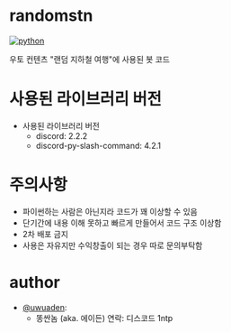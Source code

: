 # randomstn
[![python](https://img.shields.io/badge/Python-3.11.1-3776AB.svg?style=flat&logo=python&logoColor=white)](https://www.python.org)

우토 컨텐츠 "랜덤 지하철 여행"에 사용된 봇 코드

# 사용된 라이브러리 버전
- 사용된 라이브러리 버전
  - discord: 2.2.2
  - discord-py-slash-command: 4.2.1
# 주의사항
- 파이썬하는 사람은 아닌지라 코드가 꽤 이상할 수 있음
- 단기간에 내용 이해 못하고 빠르게 만들어서 코드 구조 이상함
- 2차 배포 금지
- 사용은 자유지만 수익창출이 되는 경우 따로 문의부탁함
# author
- [@uwuaden](https://www.github.com/1ntp):
  - 똥싼놈 (aka. 에이든) 연락: 디스코드 1ntp
